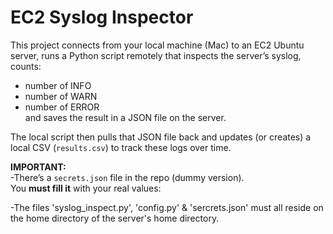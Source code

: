 # EC2 Syslog Inspector

This project connects from your local machine (Mac) to an EC2 Ubuntu server, runs a Python script remotely that inspects the server’s syslog, counts:
- number of INFO
- number of WARN
- number of ERROR  
and saves the result in a JSON file on the server.

The local script then pulls that JSON file back and updates (or creates) a local CSV (`results.csv`) to track these logs over time.

**IMPORTANT:**  
-There’s a `secrets.json` file in the repo (dummy version).  
You **must fill it** with your real values:

-The files 'syslog_inspect.py', 'config.py' & 'sercrets.json' must all reside on the home directory of the server's home directory. 

